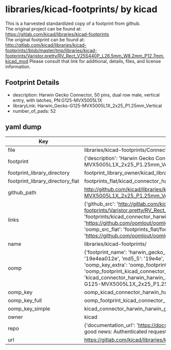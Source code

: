 # libraries/kicad-footprints/ by kicad  
This is a harvested standardized copy of a footprint from github.  
The original project can be found at:  
https://gitlab.com/kicad/libraries/kicad-footprints  
The original footprint can be found at:
http://gitlab.com/kicad/libraries/kicad-footprints//blob/master/tmp/libraries/kicad-footprints/Varistor.pretty/RV_Rect_V25S440P_L26.5mm_W8.2mm_P12.7mm.kicad_mod
Please consult that link for additional, details, files, and license information.  
## Footprint Details
* description: Harwin Gecko Connector, 50 pins, dual row male, vertical entry, with latches, PN:G125-MVX5005L1X  
* libraryLink: Harwin_Gecko-G125-MVX5005L1X_2x25_P1.25mm_Vertical  
* number_of_pads: 52  
## yaml dump  
| Key | Value |  
| --- | --- |  
| file | libraries/kicad-footprints/Connector_Harwin.pretty/Harwin_Gecko-G125-MVX5005L1X_2x25_P1.25mm_Vertical.kicad_mod |  
| footprint | {'description': 'Harwin Gecko Connector, 50 pins, dual row male, vertical entry, with latches, PN:G125-MVX5005L1X', 'libraryLink': 'Harwin_Gecko-G125-MVX5005L1X_2x25_P1.25mm_Vertical', 'number_of_pads': 52} |  
| footprint_library_directory | footprint_library_owner/kicad_libraries/kicad-footprints/ |  
| footprint_library_directory_flat | footprints_flat/kicad_connector_harwin_harwin_gecko_g125_mvx5005l1x_2x25_p1_25mm_vertical/working |  
| github_path | http://github.com/kicad/libraries/kicad-footprints//blob/master/tmp/libraries/kicad-footprints/Connector_Harwin.pretty/Harwin_Gecko-G125-MVX5005L1X_2x25_P1.25mm_Vertical.kicad_mod |  
| links | {'github_src': 'http://gitlab.com/kicad/libraries/kicad-footprints//blob/master/tmp/libraries/kicad-footprints/Varistor.pretty/RV_Rect_V25S440P_L26.5mm_W8.2mm_P12.7mm.kicad_mod', 'github_src_repo': 'https://gitlab.com/kicad/libraries/kicad-footprints', 'oomp_bot': 'footprints/kicad_connector_harwin_harwin_gecko_g125_mvx5005l1x_2x25_p1_25mm_vertical/working', 'oomp_bot_github': 'https://github.com/oomlout/oomlout_oomp_footprint_bot/tree/main/footprints/kicad_connector_harwin_harwin_gecko_g125_mvx5005l1x_2x25_p1_25mm_vertical/working', 'oomp_src_flat': 'footprints_flat/footprints_flat/kicad_connector_harwin_harwin_gecko_g125_mvx5005l1x_2x25_p1_25mm_vertical/working', 'oomp_src_flat_github': 'https://github.com/oomlout/oomlout_oomp_footprint_src/tree/main/footprints_flat/kicad_connector_harwin_harwin_gecko_g125_mvx5005l1x_2x25_p1_25mm_vertical/working'} |  
| name | libraries/kicad-footprints/ |  
| oomp | {'footprint_name': 'harwin_gecko_g125_mvx5005l1x_2x25_p1_25mm_vertical', 'library_name': 'connector_harwin', 'md5': '19e4ea012ee4a8b6989805c084bed863', 'md5_10': '19e4ea012e', 'md5_5': '19e4e', 'md5_6': '19e4ea', 'oomp_key': 'oomp_kicad_connector_harwin_harwin_gecko_g125_mvx5005l1x_2x25_p1_25mm_vertical', 'oomp_key_extra': 'oomp_footprint_kicad_connector_harwin_harwin_gecko_g125_mvx5005l1x_2x25_p1_25mm_vertical', 'oomp_key_full': 'oomp_footprint_kicad_connector_harwin_harwin_gecko_g125_mvx5005l1x_2x25_p1_25mm_vertical_19e4ea', 'oomp_key_simple': 'kicad_connector_harwin_harwin_gecko_g125_mvx5005l1x_2x25_p1_25mm_vertical', 'original_filename': 'libraries/kicad-footprints/Connector_Harwin.pretty/Harwin_Gecko-G125-MVX5005L1X_2x25_P1.25mm_Vertical.kicad_mod', 'owner_name': 'kicad'} |  
| oomp_key | oomp_kicad_connector_harwin_harwin_gecko_g125_mvx5005l1x_2x25_p1_25mm_vertical |  
| oomp_key_full | oomp_footprint_kicad_connector_harwin_harwin_gecko_g125_mvx5005l1x_2x25_p1_25mm_vertical |  
| oomp_key_simple | kicad_connector_harwin_harwin_gecko_g125_mvx5005l1x_2x25_p1_25mm_vertical |  
| owner | kicad |  
| repo | {'documentation_url': 'https://docs.github.com/rest/overview/resources-in-the-rest-api#rate-limiting', 'message': "API rate limit exceeded for 84.66.173.59. (But here's the good news: Authenticated requests get a higher rate limit. Check out the documentation for more details.)"} |  
| url | https://gitlab.com/kicad/libraries/kicad-footprints |  

